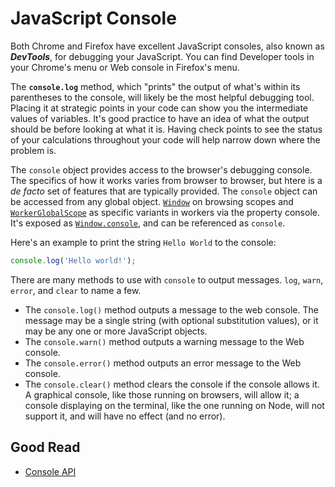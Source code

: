 # JavaScript Console

Both Chrome and Firefox have excellent JavaScript consoles, also known as ***DevTools***, for debugging your JavaScript. You can find Developer tools in your Chrome's menu or Web console in Firefox's menu.

The **`console.log`** method, which "prints" the output of what's within its parentheses to the console, will likely be the most helpful debugging tool. Placing it at strategic points in your code can show you the intermediate values of variables. It's good practice to have an idea of what the output should be before looking at what it is. Having check points to see the status of your calculations throughout your code will help narrow down where the problem is.

The `console` object provides access to the browser's debugging console. The specifics of how it works varies from browser to browser, but htere is a *de facto* set of features that are typically provided. The `console` object can be accessed from any global object. [`Window`](https://developer.mozilla.org/en-US/docs/Web/API/Window) on browsing scopes and [`WorkerGlobalScope`](https://developer.mozilla.org/en-US/docs/Web/API/WorkerGlobalScope) as specific variants in workers via the property console. It's exposed as [`Window.console`](https://developer.mozilla.org/en-US/docs/Web/API/Window/console), and can be referenced as `console`.

Here's an example to print the string `Hello World` to the console:
```javascript
console.log('Hello world!');
```

There are many methods to use with `console` to output messages. `log`, `warn`, `error`, and `clear` to name a few.
* The `console.log()` method outputs a message to the web console. The message may be a single string (with optional substitution values), or it may be any one or more JavaScript objects.
* The `console.warn()` method outputs a warning message to the Web console.
* The `console.error()` method outputs an error message to the Web console.
* The `console.clear()` method clears the console if the console allows it. A graphical console, like those running on browsers, will allow it; a console displaying on the terminal, like the one running on Node, will not support it, and will have no effect (and no error).

## Good Read
* [Console API](https://developer.mozilla.org/en-US/docs/Web/API/console)